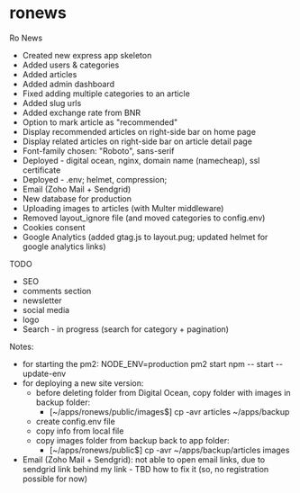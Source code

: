 # ronews

Ro News

- Created new express app skeleton
- Added users & categories
- Added articles
- Added admin dashboard
- Fixed adding multiple categories to an article
- Added slug urls
- Added exchange rate from BNR
- Option to mark article as "recommended"
- Display recommended articles on right-side bar on home page
- Display related articles on right-side bar on article detail page
- Font-family chosen: "Roboto", sans-serif
- Deployed - digital ocean, nginx, domain name (namecheap), ssl certificate
- Deployed - .env; helmet, compression;
- Email (Zoho Mail + Sendgrid)
- New database for production
- Uploading images to articles (with Multer middleware)
- Removed layout_ignore file (and moved categories to config.env)
- Cookies consent
- Google Analytics (added gtag.js to layout.pug; updated helmet for google analytics links)

TODO

- SEO
- comments section
- newsletter
- social media
- logo
- Search - in progress (search for category + pagination)

Notes:

- for starting the pm2: NODE_ENV=production pm2 start npm -- start --update-env
- for deploying a new site version:
  - before deleting folder from Digital Ocean, copy folder with images in backup folder:
    - [~/apps/ronews/public/images$] cp -avr articles ~/apps/backup
  - create config.env file
  - copy info from local file
  - copy images folder from backup back to app folder:
    - [~/apps/ronews/public$] cp -avr ~/apps/backup/articles images
- Email (Zoho Mail + Sendgrid): not able to open email links, due to sendgrid link behind my link - TBD how to fix it (so, no registration possible for now)

